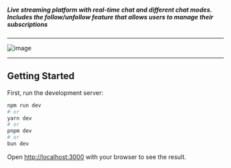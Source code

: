 ##### Live streaming platform with real-time chat and different chat modes. Includes the follow/unfollow feature that allows users to manage their subscriptions

---

![image](https://github.com/user-attachments/assets/1202bded-25f3-4aa4-9501-a6e3ffdc9e7a)

---


## Getting Started

First, run the development server:

```bash
npm run dev
# or
yarn dev
# or
pnpm dev
# or
bun dev
```

Open [http://localhost:3000](http://localhost:3000) with your browser to see the result.


